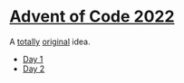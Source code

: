 # [Advent of Code 2022](https://adventofcode.com/2022/)
A [totally](https://github.com/gganon/advent-of-code-2022) [original](https://github.com/OpenSrcerer/aoc-2022) idea.

- [Day 1](https://github.com/Nemika-Haj/advent-of-code-2022/blob/main/Day_1/main.py)
- [Day 2](https://github.com/Nemika-Haj/advent-of-code-2022/blob/main/Day_2/main.js)